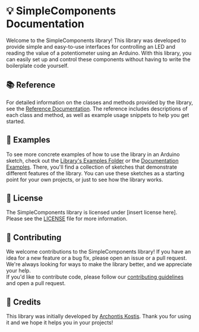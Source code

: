 # 💡 SimpleComponents Documentation

Welcome to the SimpleComponents library! This library was developed to provide simple and easy-to-use interfaces for controlling an LED and reading the value of a potentiometer using an Arduino. With this library, you can easily set up and control these components without having to write the boilerplate code yourself.

## 📚 Reference

For detailed information on the classes and methods provided by the library, see the [Reference Documentation](https://archontiskostis.github.io/SimpleComponents/docs/Reference). The reference includes descriptions of each class and method, as well as example usage snippets to help you get started.

## 🚀 Examples

To see more concrete examples of how to use the library in an Arduino sketch, check out the [Library's Examples Folder](https://github.com/ArchontisKostis/SimpleComponents/tree/main/examples) or the [Documentation Examples](https://archontiskostis.github.io/SimpleComponents/docs/examples/). There, you'll find a collection of sketches that demonstrate different features of the library. You can use these sketches as a starting point for your own projects, or just to see how the library works.

## 📃 License

The SimpleComponents library is licensed under [insert license here]. Please see the [LICENSE](LICENSE) file for more information.


## 🤝 Contributing

We welcome contributions to the SimpleComponents library! If you have an idea for a new feature or a bug fix, please open an issue or a pull request. We're always looking for ways to make the library better, and we appreciate your help. <br>
If you'd like to contribute code, please follow our [contributing guidelines](https://github.com/ArchontisKostis/SimpleComponents/blob/main/docs/contributing.md) and open a pull request.

## 🙏 Credits

This library was initially developed by [Archontis Kostis](https://github.com/ArchontisKostis). Thank you for using it and we hope it helps you in your projects!
